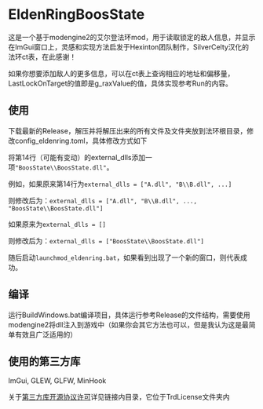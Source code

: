 # EldenRingBoosState

这是一个基于modengine2的艾尔登法环mod，用于读取锁定的敌人信息，并显示在ImGui窗口上，灵感和实现方法启发于Hexinton团队制作，SilverCelty汉化的法环ct表，在此感谢！

如果你想要添加敌人的更多信息，可以在ct表上查询相应的地址和偏移量，LastLockOnTarget的值即是g_raxValue的值，具体实现参考Run的内容。

## 使用

下载最新的Release，解压并将解压出来的所有文件及文件夹放到法环根目录，修改config_eldenring.toml，具体修改方式如下

将第14行（可能有变动）的external_dlls添加一项`"BoosState\\BoosState.dll"`。

例如，如果原来第14行为`external_dlls = ["A.dll", "B\\B.dll", ...]`

则修改后为：`external_dlls = ["A.dll", "B\\B.dll", ..., "BoosState\\BoosState.dll"]`

如果原来为`external_dlls = []`

则修改后为：`external_dlls = ["BoosState\\BoosState.dll"]`

随后启动`launchmod_eldenring.bat`，如果看到出现了一个新的窗口，则代表成功。

## 编译

运行BuildWindows.bat编译项目，具体运行参考Release的文件结构，需要使用modengine2将dll注入到游戏中（如果你会其它方法也可以，但是我认为这是最简单有效且广泛适用的）

## 使用的第三方库

ImGui, GLEW, GLFW, MinHook

关于[第三方库开源协议许可](./TrdLicense/README.md)详见链接内目录，它位于TrdLicense文件夹内